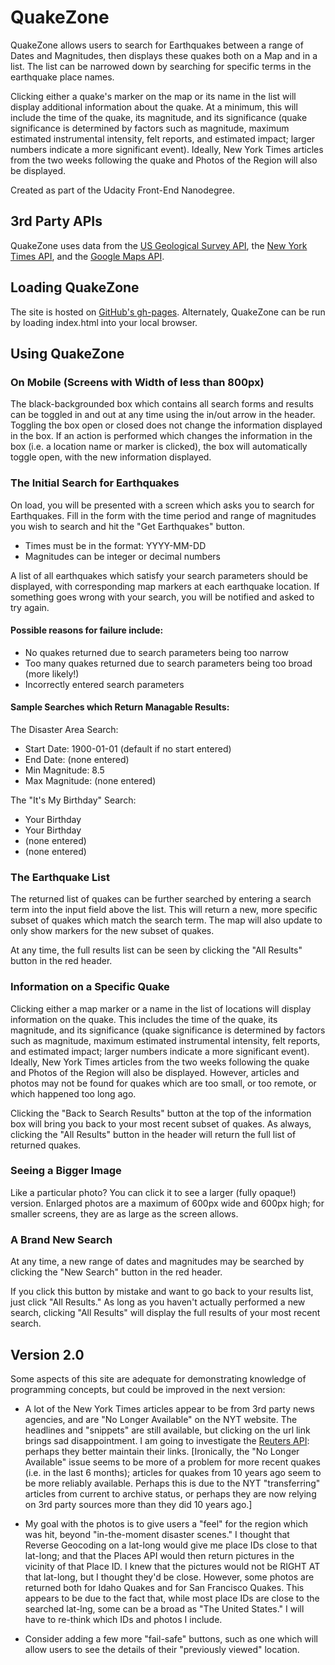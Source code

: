 # QuakeZone

QuakeZone allows users to search for Earthquakes between a range of Dates and Magnitudes, then displays these quakes both on a Map and in a list. The list can be narrowed down by searching for specific terms in the earthquake place names.

Clicking either a quake's marker on the map or its name in the list will display additional information about the quake. At a minimum, this will include the time of the quake, its magnitude, and its significance (quake significance is determined by factors such as magnitude, maximum estimated instrumental intensity, felt reports, and estimated impact; larger numbers indicate a more significant event). Ideally, New York Times articles from the two weeks following the quake and Photos of the Region will also be displayed.

Created as part of the Udacity Front-End Nanodegree.

## 3rd Party APIs

QuakeZone uses data from the [US Geological Survey API](https://earthquake.usgs.gov/fdsnws/event/1/), the [New York Times API](https://developer.nytimes.com/), and the [Google Maps API](https://developers.google.com/maps/).

## Loading QuakeZone

The site is hosted on [GitHub's gh-pages](https://angelaroth.github.io/Earthquake_Map/). Alternately, QuakeZone can be run by loading index.html into your local browser.

## Using QuakeZone

### On Mobile (Screens with Width of less than 800px)

The black-backgrounded box which contains all search forms and results can be toggled in and out at any time using the in/out arrow in the header. Toggling the box open or closed does not change the information displayed in the box. If an action is performed which changes the information in the box (i.e. a location name or marker is clicked), the box will automatically toggle open, with the new information displayed.

### The Initial Search for Earthquakes

On load, you will be presented with a screen which asks you to search for Earthquakes. Fill in the form with the time period and range of magnitudes you wish to search and hit the "Get Earthquakes" button.

* Times must be in the format: YYYY-MM-DD
* Magnitudes can be integer or decimal numbers

A list of all earthquakes which satisfy your search parameters should be displayed, with corresponding map markers at each earthquake location. If something goes wrong with your search, you will be notified and asked to try again.

#### Possible reasons for failure include:

* No quakes returned due to search parameters being too narrow
* Too many quakes returned due to search parameters being too broad (more likely!)
* Incorrectly entered search parameters

#### Sample Searches which Return Managable Results:

The Disaster Area Search:

* Start Date: 1900-01-01 (default if no start entered)
* End Date: (none entered)
* Min Magnitude: 8.5
* Max Magnitude: (none entered)

The "It's My Birthday" Search:

* Your Birthday
* Your Birthday
* (none entered)
* (none entered)

### The Earthquake List

The returned list of quakes can be further searched by entering a search term into the input field above the list. This will return a new, more specific subset of quakes which match the search term. The map will also update to only show markers for the new subset of quakes.

At any time, the full results list can be seen by clicking the "All Results" button in the red header.

### Information on a Specific Quake

Clicking either a map marker or a name in the list of locations will display information on the quake. This includes the time of the quake, its magnitude, and its significance (quake significance is determined by factors such as magnitude, maximum estimated instrumental intensity, felt reports, and estimated impact; larger numbers indicate a more significant event).
Ideally, New York Times articles from the two weeks following the quake and Photos of the Region will also be displayed. However, articles and photos may not be found for quakes which are too small, or too remote, or which happened too long ago.

Clicking the "Back to Search Results" button at the top of the information box will bring you back to your most recent subset of quakes. As always, clicking the "All Results" button in the header will return the full list of returned quakes.

### Seeing a Bigger Image

Like a particular photo? You can click it to see a larger (fully opaque!) version. Enlarged photos are a maximum of 600px wide and 600px high; for smaller screens, they are as large as the screen allows.

### A Brand New Search

At any time, a new range of dates and magnitudes may be searched by clicking the "New Search" button in the red header.

If you click this button by mistake and want to go back to your results list, just click "All Results." As long as you haven't actually performed a new search, clicking "All Results" will display the full results of your most recent search.

## Version 2.0

Some aspects of this site are adequate for demonstrating knowledge of programming concepts, but could be improved in the next version:

* A lot of the New York Times articles appear to be from 3rd party news agencies, and are "No Longer Available" on the NYT website. The headlines and "snippets" are still available, but clicking on the url link brings sad disappointment. I am going to investigate the [Reuters API](https://newsapi.org/reuters-api): perhaps they better maintain their links.  [Ironically, the "No Longer Available" issue seems to be more of a problem for more recent quakes (i.e. in the last 6 months); articles for quakes from 10 years ago seem to be more reliably available. Perhaps this is due to the NYT "transferring" articles from current to archive status, or perhaps they are now relying on 3rd party sources more than they did 10 years ago.]

* My goal with the photos is to give users a "feel" for the region which was hit, beyond "in-the-moment disaster scenes." I thought that Reverse Geocoding on a lat-long would give me place IDs close to that lat-long; and that the Places API would then return pictures in the vicinity of that Place ID.  I knew that the pictures would not be RIGHT AT that lat-long, but I thought they'd be close. However, some photos are returned both for Idaho Quakes and for San Francisco Quakes. This appears to be due to the fact that, while most place IDs are close to the searched lat-lng, some can be a broad as "The United States." I will have to re-think which IDs and photos I include.

* Consider adding a few more "fail-safe" buttons, such as one which will allow users to see the details of their "previously viewed" location.
